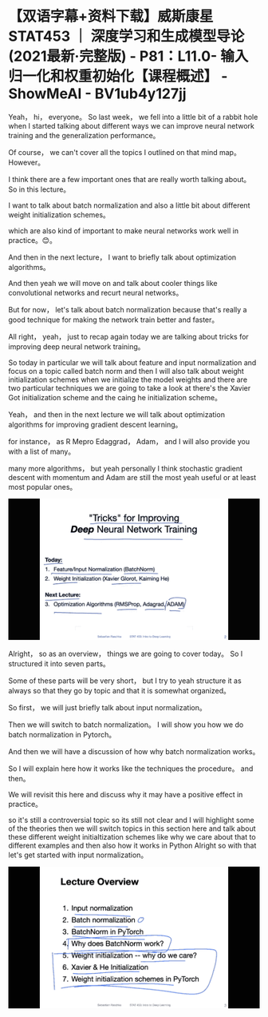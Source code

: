 # 【双语字幕+资料下载】威斯康星 STAT453 ｜ 深度学习和生成模型导论(2021最新·完整版) - P81：L11.0- 输入归一化和权重初始化【课程概述】 - ShowMeAI - BV1ub4y127jj

Yeah， hi， everyone。 So last week， we fell into a little bit of a rabbit hole when I started talking about different ways we can improve neural network training and the generalization performance。

 Of course， we can't cover all the topics I outlined on that mind map。 However。

 I think there are a few important ones that are really worth talking about。 So in this lecture。

 I want to talk about batch normalization and also a little bit about different weight initialization schemes。

 which are also kind of important to make neural networks work well in practice。😊。

And then in the next lecture， I want to briefly talk about optimization algorithms。

 And then yeah we will move on and talk about cooler things like convolutional networks and recurt neural networks。

 But for now， let's talk about batch normalization because that's really a good technique for making the network train better and faster。

All right， yeah， just to recap again today we are talking about tricks for improving deep neural network training。

 So today in particular we will talk about feature and input normalization and focus on a topic called batch norm and then I will also talk about weight initialization schemes when we initialize the model weights and there are two particular techniques we are going to take a look at there's the Xavier Got initialization scheme and the caing he initialization scheme。

Yeah， and then in the next lecture we will talk about optimization algorithms for improving gradient descent learning。

 for instance， as R Mepro Edaggrad， Adam， and I will also provide you with a list of many。

 many more algorithms， but yeah personally I think stochastic gradient descent with momentum and Adam are still the most yeah useful or at least most popular ones。



![](img/b49d7e51f6ec3aa2b77261781938312a_1.png)

Alright， so as an overview， things we are going to cover today。 So I structured it into seven parts。

 Some of these parts will be very short， but I try to yeah structure it as always so that they go by topic and that it is somewhat organized。

 So first， we will just briefly talk about input normalization。

 Then we will switch to batch normalization。 I will show you how we do batch normalization in Pytorch。

 And then we will have a discussion of how why batch normalization works。

 So I will explain here how it works like the techniques the procedure。 and then。

We will revisit this here and discuss why it may have a positive effect in practice。

 so it's still a controversial topic so its still not clear and I will highlight some of the theories then we will switch topics in this section here and talk about these different weight initialtization schemes like why we care about that to different examples and then also how it works in Python Alright so with that let's get started with input normalization。



![](img/b49d7e51f6ec3aa2b77261781938312a_3.png)